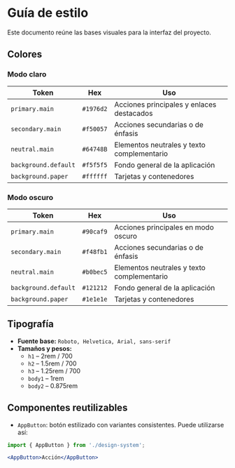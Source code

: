 # Guía de estilo

Este documento reúne las bases visuales para la interfaz del proyecto.

## Colores

### Modo claro

| Token | Hex | Uso |
| --- | --- | --- |
| `primary.main` | `#1976d2` | Acciones principales y enlaces destacados |
| `secondary.main` | `#f50057` | Acciones secundarias o de énfasis |
| `neutral.main` | `#64748B` | Elementos neutrales y texto complementario |
| `background.default` | `#f5f5f5` | Fondo general de la aplicación |
| `background.paper` | `#ffffff` | Tarjetas y contenedores |

### Modo oscuro

| Token | Hex | Uso |
| --- | --- | --- |
| `primary.main` | `#90caf9` | Acciones principales en modo oscuro |
| `secondary.main` | `#f48fb1` | Acciones secundarias o de énfasis |
| `neutral.main` | `#b0bec5` | Elementos neutrales y texto complementario |
| `background.default` | `#121212` | Fondo general de la aplicación |
| `background.paper` | `#1e1e1e` | Tarjetas y contenedores |

## Tipografía

- **Fuente base:** `Roboto, Helvetica, Arial, sans-serif`
- **Tamaños y pesos:**
  - `h1` – 2rem / 700
  - `h2` – 1.5rem / 700
  - `h3` – 1.25rem / 700
  - `body1` – 1rem
  - `body2` – 0.875rem

## Componentes reutilizables

- `AppButton`: botón estilizado con variantes consistentes. Puede utilizarse así:

```jsx
import { AppButton } from './design-system';

<AppButton>Acción</AppButton>


